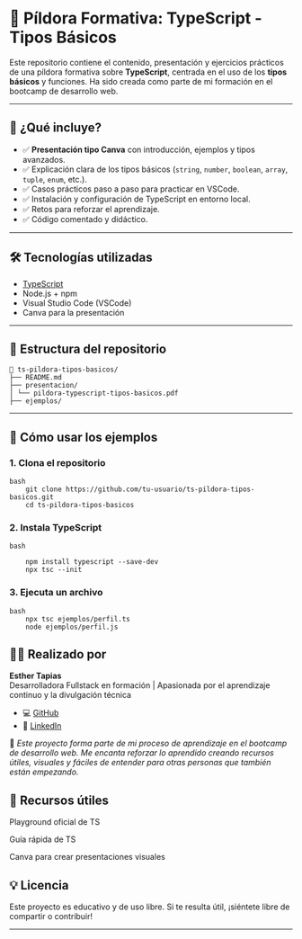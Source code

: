# 📘 Píldora Formativa: TypeScript - Tipos Básicos

Este repositorio contiene el contenido, presentación y ejercicios prácticos de una píldora formativa sobre **TypeScript**, centrada en el uso de los **tipos básicos** y funciones. Ha sido creada como parte de mi formación en el bootcamp de desarrollo web.

---

## 🧠 ¿Qué incluye?

- ✅ **Presentación tipo Canva** con introducción, ejemplos y tipos avanzados.
- ✅ Explicación clara de los tipos básicos (`string`, `number`, `boolean`, `array`, `tuple`, `enum`, etc.).
- ✅ Casos prácticos paso a paso para practicar en VSCode.
- ✅ Instalación y configuración de TypeScript en entorno local.
- ✅ Retos para reforzar el aprendizaje.
- ✅ Código comentado y didáctico.

---

## 🛠 Tecnologías utilizadas

- [TypeScript](https://www.typescriptlang.org/)
- Node.js + npm
- Visual Studio Code (VSCode)
- Canva para la presentación

---

## 📂 Estructura del repositorio
```
📁 ts-pildora-tipos-basicos/
├── README.md
├── presentacion/
│ └── pildora-typescript-tipos-basicos.pdf
├── ejemplos/

```

---

## 🚀 Cómo usar los ejemplos

### 1. Clona el repositorio

```
bash
    git clone https://github.com/tu-usuario/ts-pildora-tipos-basicos.git
    cd ts-pildora-tipos-basicos
```
### 2. Instala TypeScript
```
bash

    npm install typescript --save-dev
    npx tsc --init
```
### 3. Ejecuta un archivo
```
bash
    npx tsc ejemplos/perfil.ts
    node ejemplos/perfil.js
```
## 👩‍💻 Realizado por

**Esther Tapias**  
Desarrolladora Fullstack en formación | Apasionada por el aprendizaje continuo y la divulgación técnica

- 💻 [GitHub](https://github.com/EstherTapias)
- 💼 [LinkedIn](https://www.linkedin.com/in/esther-tapias-paez-camino/)

🎯 *Este proyecto forma parte de mi proceso de aprendizaje en el bootcamp de desarrollo web. Me encanta reforzar lo aprendido creando recursos útiles, visuales y fáciles de entender para otras personas que también están empezando.*


## 📎 Recursos útiles
Playground oficial de TS

Guía rápida de TS

Canva para crear presentaciones visuales

## 💡 Licencia
Este proyecto es educativo y de uso libre. Si te resulta útil, ¡siéntete libre de compartir o contribuir!



---

